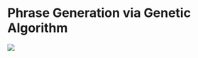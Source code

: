 # Phrase Generation via Genetic Algorithm

<p align="left">
  <img src="http://imgur.com/a/NHS0y"/>
</p>
